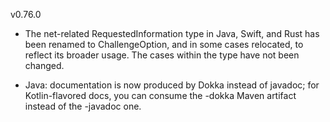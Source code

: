 v0.76.0

- The net-related RequestedInformation type in Java, Swift, and Rust has been renamed to ChallengeOption, and in some cases relocated, to reflect its broader usage. The cases within the type have not been changed.

- Java: documentation is now produced by Dokka instead of javadoc; for Kotlin-flavored docs, you can consume the -dokka Maven artifact instead of the -javadoc one.
